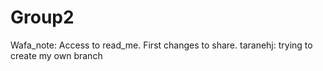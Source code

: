 # Group2
Wafa_note: Access to read_me. First changes to share. 
taranehj: trying to create my own branch 

